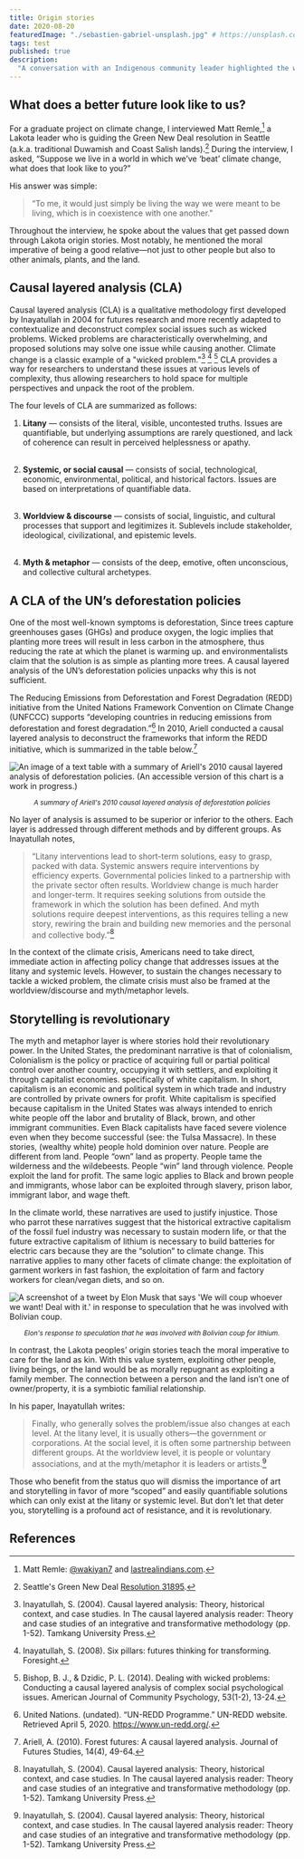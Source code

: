 ```yaml
---
title: Origin stories
date: 2020-08-20
featuredImage: "./sebastien-gabriel-unsplash.jpg" # https://unsplash.com/photos/TG-Ea4dvDm0
tags: test
published: true
description:
  "A conversation with an Indigenous community leader highlighted the wisdom and revolutionary power of storytelling. Bonus: an academic methodology (causal layered analysis) to front on the racists, C-level suits, and/or techno-chauvinists."
---
```


## What does a better future look like to us?

For a graduate project on climate change, I interviewed Matt Remle,[^1] a Lakota leader who is guiding the Green New Deal resolution in Seattle (a.k.a. traditional Duwamish and Coast Salish lands).[^2] During the interview, I asked, “Suppose we live in a world in which we’ve ‘beat’ climate change, what does that look like to you?”

His answer was simple:

> “To me, it would just simply be living the way we were meant to be living, which is in coexistence with one another."

Throughout the interview, he spoke about the values that get passed down through Lakota origin stories. Most notably, he mentioned the moral imperative of being a good relative—not just to other people but also to other animals, plants, and the land. 

## Causal layered analysis (CLA)

Causal layered analysis (CLA) is a qualitative methodology first developed by Inayatullah in 2004 for futures research and more recently adapted to contextualize and deconstruct complex social issues such as <a class="annotation">wicked problems.<span>
  Wicked problems are characteristically overwhelming, and proposed solutions may solve one issue while causing another. Climate change is a classic example of a "wicked problem."</span></a>[^3] [^4] [^5]
CLA provides a way for researchers to understand these issues at various levels of complexity, thus allowing researchers to hold space for multiple perspectives and unpack the root of the problem.

The four levels of CLA are summarized as follows:

1. **Litany** — consists of the literal, visible, uncontested truths. Issues are quantifiable, but underlying assumptions are rarely questioned, and lack of coherence can result in perceived helplessness or apathy.</br></br>

2. **Systemic, or social causal** — consists of social, technological, economic, environmental, political, and historical factors. Issues are based on interpretations of quantifiable data.</br></br>

3. **Worldview & discourse** — consists of social, linguistic, and cultural processes that support and legitimizes it. Sublevels include stakeholder, ideological, civilizational, and epistemic levels.</br></br>

4. **Myth & metaphor** — consists of the deep, emotive, often unconscious, and collective cultural archetypes. 

<!-- ![An aerial image of icebergs by Annie Spratt](./annie-spratt-unsplash.jpg) -->

## A CLA of the UN’s deforestation policies

One of the most well-known symptoms is <a class="annotation">deforestation,<span>
  Since trees capture greenhouses gases (GHGs) and produce oxygen, the logic implies that planting more trees will result in less carbon in the atmosphere, thus reducing the rate at which the planet is warming up.</span></a> and environmentalists claim that the solution is as simple as planting more trees. A causal layered analysis of the UN’s deforestation policies unpacks why this is not sufficient.

The Reducing Emissions from Deforestation and Forest Degradation (REDD) initiative from the United Nations Framework Convention on Climate Change (UNFCCC) supports “developing countries in reducing emissions from deforestation and forest degradation.”[^6] In 2010, Ariell conducted a causal layered analysis to deconstruct the frameworks that inform the REDD initiative, which is summarized in the table below.[^7]

![An image of a text table with a summary of Ariell's 2010 causal layered analysis of deforestation policies. (An accessible version of this chart is a work in progress.)](./cla-deforestation-ariell.png)
<center><small><em>A summary of Ariell's 2010 causal layered analysis of deforestation policies</em></small></center>

No layer of analysis is assumed to be superior or inferior to the others. Each layer is addressed through different methods and by different groups. As Inayatullah notes,

> “Litany interventions lead to short-term solutions, easy to grasp, packed with data. Systemic answers require interventions by efficiency experts. Governmental policies linked to a partnership with the private sector often results. Worldview change is much harder and longer-term. It requires seeking solutions from outside the framework in which the solution has been defined. And myth solutions require deepest interventions, as this requires telling a new story, rewiring the brain and building new memories and the personal and collective body.”[^3]

In the context of the climate crisis, Americans need to take direct, immediate action in affecting policy change that addresses issues at the litany and systemic levels. However, to sustain the changes necessary to tackle a wicked problem, the climate crisis must also be framed at the worldview/discourse and myth/metaphor levels.

## Storytelling is revolutionary

The myth and metaphor layer is where stories hold their revolutionary power. In the United States, the predominant narrative is that of <a class="annotation">colonialism,<span>
  Colonialism is the policy or practice of acquiring full or partial political control over another country, occupying it with settlers, and exploiting it through capitalist economies.</span></a>
specifically of <a class="annotation">white capitalism.<span>
  In short, capitalism is an economic and political system in which trade and industry are controlled by private owners for profit. White capitalism is specified because capitalism in the United States was always intended to enrich white people off the labor and brutality of Black, brown, and other immigrant communities. Even Black capitalists have faced severe violence even when they become successful (see: the Tulsa Massacre).</span></a>
In these stories, (wealthy white) people hold dominion over nature. People are different from land. People “own” land as property. People tame the wilderness and the wildebeests. People “win” land through violence. People exploit the land for profit. The same logic applies to Black and brown people and immigrants, whose labor can be exploited through slavery, prison labor, immigrant labor, and wage theft.


In the climate world, these narratives are used to justify injustice. Those who parrot these narratives suggest that the historical extractive capitalism of the fossil fuel industry was necessary to sustain modern life, or that the future extractive capitalism of lithium is necessary to build batteries for electric cars because they are the “solution” to climate change. This narrative applies to many other facets of climate change: the exploitation of garment workers in fast fashion, the exploitation of farm and factory workers for clean/vegan diets, and so on. 

![A screenshot of a tweet by Elon Musk that says 'We will coup whoever we want! Deal with it.' in response to speculation that he was involved with Bolivian coup.](./elon-coup.png)

<center><small><em>Elon's response to speculation that he was involved with Bolivian coup for lithium.</em></small></center>

In contrast, the Lakota peoples’ origin stories teach the moral imperative to care for the land as kin. With this value system, exploiting other people, living beings, or the land would be as morally repugnant as exploiting a family member. The connection between a person and the land isn’t one of owner/property, it is a symbiotic familial relationship.

In his paper, Inayatullah writes:

> Finally, who generally solves the problem/issue also changes at each level. At the litany level, it is
usually others—the government or corporations. At the social level, it is often some partnership 
between different groups. At the worldview level, it is people or voluntary associations, and at the
myth/metaphor it is leaders or artists.[^3]

Those who benefit from the status quo will dismiss the importance of art and storytelling in favor of more “scoped” and easily quantifiable solutions which can only exist at the litany or systemic level. But don’t let that deter you, storytelling is a profound act of resistance, and it is revolutionary.


## References

[^1]: Matt Remle: [@wakiyan7](https://twitter.com/wakiyan7) and [lastrealindians.com](https://lastrealindians.com/).

[^2]: Seattle's Green New Deal [Resolution 31895](https://council.seattle.gov/2019/08/12/council-resolves-to-launch-seattles-green-new-deal/).

[^3]: Inayatullah, S. (2004). Causal layered analysis: Theory, historical context, and case studies. In The causal layered analysis reader: Theory and case studies of an integrative and transformative methodology (pp. 1-52). Tamkang University Press.

[^4]: Inayatullah, S. (2008). Six pillars: futures thinking for transforming. Foresight.

[^5]: Bishop, B. J., & Dzidic, P. L. (2014). Dealing with wicked problems: Conducting a causal layered analysis of complex social psychological issues. American Journal of Community Psychology, 53(1-2), 13-24.

[^6]: United Nations. (undated). “UN-REDD Programme.” UN-REDD website. Retrieved April 5, 2020. https://www.un-redd.org/.

[^7]: Ariell, A. (2010). Forest futures: A causal layered analysis. Journal of Futures Studies, 14(4), 49-64.
